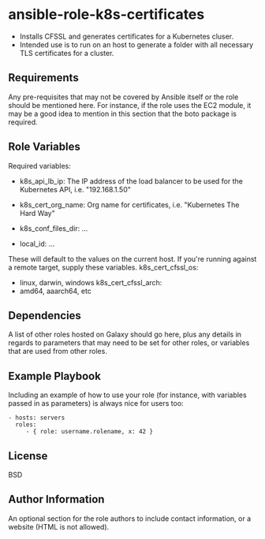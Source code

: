 ansible-role-k8s-certificates
=========

* Installs CFSSL and generates certificates for a Kubernetes cluser.
* Intended use is to run on an host to generate a folder with all necessary TLS certificates for a cluster.

Requirements
------------

Any pre-requisites that may not be covered by Ansible itself or the role should be mentioned here. For instance, if the role uses the EC2 module, it may be a good idea to mention in this section that the boto package is required.

Role Variables
--------------

Required variables:
* k8s_api_lb_ip:
The IP address of the load balancer to be used for the Kubernetes API, i.e. "192.168.1.50"

* k8s_cert_org_name:
Org name for certificates, i.e. "Kubernetes The Hard Way"

* k8s_conf_files_dir:
...

* local_id:
...

These will default to the values on the current host. If you're running against a remote target, supply these variables.
k8s_cert_cfssl_os:
* linux, darwin, windows
k8s_cert_cfssl_arch:
* amd64, aaarch64, etc

Dependencies
------------

A list of other roles hosted on Galaxy should go here, plus any details in regards to parameters that may need to be set for other roles, or variables that are used from other roles.

Example Playbook
----------------

Including an example of how to use your role (for instance, with variables passed in as parameters) is always nice for users too:

    - hosts: servers
      roles:
         - { role: username.rolename, x: 42 }

License
-------

BSD

Author Information
------------------

An optional section for the role authors to include contact information, or a website (HTML is not allowed).
